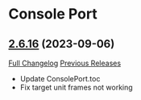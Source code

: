 # Console Port

## [2.6.16](https://github.com/seblindfors/ConsolePort/tree/2.6.16) (2023-09-06)
[Full Changelog](https://github.com/seblindfors/ConsolePort/compare/2.6.15...2.6.16) [Previous Releases](https://github.com/seblindfors/ConsolePort/releases)

- Update ConsolePort.toc  
- Fix target unit frames not working  
